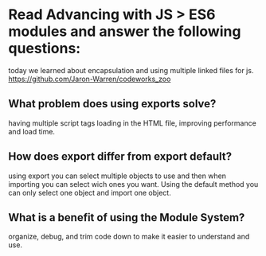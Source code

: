 # Read Advancing with JS > ES6 modules and answer the following questions:

today we learned about encapsulation and using multiple linked files for js. https://github.com/Jaron-Warren/codeworks_zoo

## What problem does using exports solve?

having multiple script tags loading in the HTML file, improving performance and load time.

## How does export differ from export default?

using export you can select multiple objects to use and then when importing you can select wich ones you want. Using the default method you can only select one object and import one object.

## What is a benefit of using the Module System?

organize, debug, and trim code down to make it easier to understand and use.